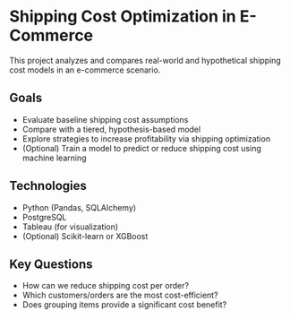# Shipping Cost Optimization in E-Commerce

This project analyzes and compares real-world and hypothetical shipping cost models in an e-commerce scenario.

## Goals
- Evaluate baseline shipping cost assumptions
- Compare with a tiered, hypothesis-based model
- Explore strategies to increase profitability via shipping optimization
- (Optional) Train a model to predict or reduce shipping cost using machine learning

## Technologies
- Python (Pandas, SQLAlchemy)
- PostgreSQL
- Tableau (for visualization)
- (Optional) Scikit-learn or XGBoost

## Key Questions
- How can we reduce shipping cost per order?
- Which customers/orders are the most cost-efficient?
- Does grouping items provide a significant cost benefit?